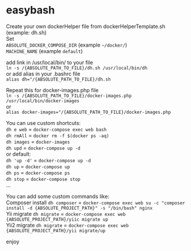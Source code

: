 # easybash

Create your own dockerHelper file from dockerHelperTemplate.sh (example: dh.sh)  
Set   
`ABSOLUTE_DOCKER_COMPOSE_DIR` (example `~/docker/`)  
`MACHINE_NAME` (example `default`)
  

  
 add link in /usr/local/bin/ to your file  
`ln -s /{ABSOLUTE_PATH_TO_FILE}/dh.sh /usr/local/bin/dh`  
or add alias in your .bashrc file  
`alias dh="/{ABSOLUTE_PATH_TO_FILE}/dh.sh`

Repeat this for docker-images.php file  
`ln -s /{ABSOLUTE_PATH_TO_FILE}/docker-images.php /usr/local/bin/docker-images`  
or  
`alias docker-images="/{ABSOLUTE_PATH_TO_FILE}/docker-images.php`

You can use custom shortcuts:  
   `dh e web` = `docker-compose exec web bash`  
   `dh rmAll` = ` docker rm -f $(docker ps -aq) `  
   `dh images` = `docker-images`  
   `dh upd` = `docker-compose up -d`  
 or default:  
   `dh 'up -d'` = `docker-compose up -d`  
   `dh up` = `docker-compose up`  
   `dh ps` = `docker-compose ps`  
   `dh stop` = `docker-compose stop`  
   ...
 
You can add some custom commands like:  
    Composer install `dh composer` = `docker-compose exec web su -c "composer install -d {ABSOLUTE_PROJECT_PATH}" -s "/bin/bash" nginx`  
    Yii migrate  `dh migrate` = `docker-compose exec web {ABSOLUTE_PROJECT_PATH}/yiic migrate up`  
    Yii2 migrate  `dh migrate` = `docker-compose exec web {ABSOLUTE_PROJECT_PATH}/yii migrate/up`  

  enjoy
